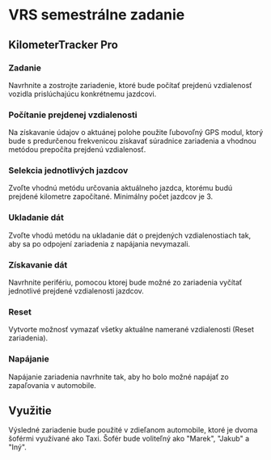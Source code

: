 # VRS semestrálne zadanie

## KilometerTracker Pro

### Zadanie

Navrhnite a zostrojte zariadenie, ktoré bude počítať prejdenú vzdialenosť vozidla prislúchajúcu konkrétnemu jazdcovi.

### Počítanie prejdenej vzdialenosti

Na získavanie údajov o aktuánej polohe použite ľubovoľný GPS modul, ktorý bude s predurčenou frekvenicou získavať súradnice zariadenia a vhodnou metódou prepočíta prejdenú vzdialenosť.

### Selekcia jednotlivých jazdcov

Zvoľte vhodnú metódu určovania aktuálneho jazdca, ktorému budú prejdené kilometre započítané. Minimálny počet jazdcov je 3.

### Ukladanie dát

Zvoľte vhodú metódu na ukladanie dát o prejdených vzdialenostiach tak, aby sa po odpojení zariadenia z napájania nevymazali.

### Získavanie dát

Navrhnite perifériu, pomocou ktorej bude možné zo zariadenia vyčítať jednotlivé prejdené vzdialenosti jazdcov.

### Reset

Vytvorte možnosť vymazať všetky aktuálne namerané vzdialenosti (Reset zariadenia).

### Napájanie

Napájanie zariadenia navrhnite tak, aby ho bolo možné napájať zo zapaľovania v automobile.

## Využitie

Výsledné zariadenie bude použité v zdieľanom automobile, ktoré je dvoma šoférmi využívané ako Taxi. Šofér bude voliteľný ako "Marek", "Jakub" a "Iný".
